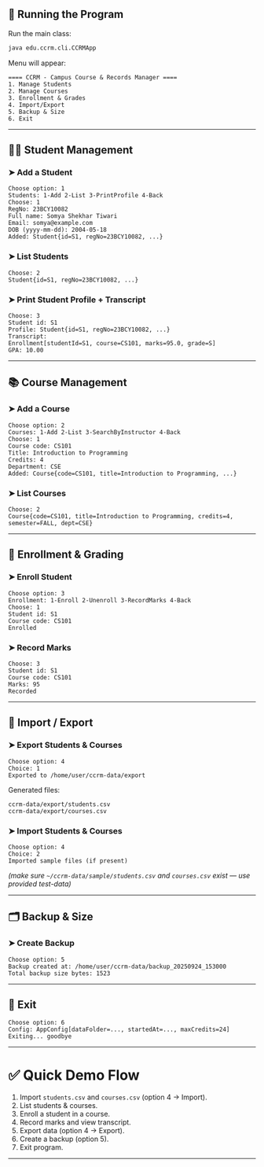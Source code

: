 ## 📌 Running the Program

Run the main class:

```bash
java edu.ccrm.cli.CCRMApp
```

Menu will appear:

```
==== CCRM - Campus Course & Records Manager ====
1. Manage Students
2. Manage Courses
3. Enrollment & Grades
4. Import/Export
5. Backup & Size
6. Exit
```

---

## 👨‍🎓 Student Management

### ➤ Add a Student

```
Choose option: 1
Students: 1-Add 2-List 3-PrintProfile 4-Back
Choose: 1
RegNo: 23BCY10082
Full name: Somya Shekhar Tiwari
Email: somya@example.com
DOB (yyyy-mm-dd): 2004-05-18
Added: Student{id=S1, regNo=23BCY10082, ...}
```

### ➤ List Students

```
Choose: 2
Student{id=S1, regNo=23BCY10082, ...}
```

### ➤ Print Student Profile + Transcript

```
Choose: 3
Student id: S1
Profile: Student{id=S1, regNo=23BCY10082, ...}
Transcript:
Enrollment[studentId=S1, course=CS101, marks=95.0, grade=S]
GPA: 10.00
```

---

## 📚 Course Management

### ➤ Add a Course

```
Choose option: 2
Courses: 1-Add 2-List 3-SearchByInstructor 4-Back
Choose: 1
Course code: CS101
Title: Introduction to Programming
Credits: 4
Department: CSE
Added: Course{code=CS101, title=Introduction to Programming, ...}
```

### ➤ List Courses

```
Choose: 2
Course{code=CS101, title=Introduction to Programming, credits=4, semester=FALL, dept=CSE}
```

---

## 📝 Enrollment & Grading

### ➤ Enroll Student

```
Choose option: 3
Enrollment: 1-Enroll 2-Unenroll 3-RecordMarks 4-Back
Choose: 1
Student id: S1
Course code: CS101
Enrolled
```

### ➤ Record Marks

```
Choose: 3
Student id: S1
Course code: CS101
Marks: 95
Recorded
```

---

## 📂 Import / Export

### ➤ Export Students & Courses

```
Choose option: 4
Choice: 1
Exported to /home/user/ccrm-data/export
```

Generated files:

```
ccrm-data/export/students.csv
ccrm-data/export/courses.csv
```

### ➤ Import Students & Courses

```
Choose option: 4
Choice: 2
Imported sample files (if present)
```

*(make sure `~/ccrm-data/sample/students.csv` and `courses.csv` exist — use provided test-data)*

---

## 🗂️ Backup & Size

### ➤ Create Backup

```
Choose option: 5
Backup created at: /home/user/ccrm-data/backup_20250924_153000
Total backup size bytes: 1523
```

---

## 🛑 Exit

```
Choose option: 6
Config: AppConfig[dataFolder=..., startedAt=..., maxCredits=24]
Exiting... goodbye
```

---

# ✅ Quick Demo Flow

1. Import `students.csv` and `courses.csv` (option 4 → Import).
2. List students & courses.
3. Enroll a student in a course.
4. Record marks and view transcript.
5. Export data (option 4 → Export).
6. Create a backup (option 5).
7. Exit program.

---